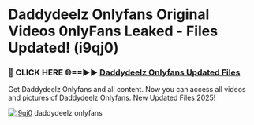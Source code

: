 # Daddydeelz Onlyfans Original Videos 0nlyFans Leaked - Files Updated! (i9qj0)

<h3>🔴 CLICK HERE 🌐==►► <a href="https://tinyurl.com/2r6w6z4p" rel="nofollow">Daddydeelz Onlyfans Updated Files</a></h3>

Get Daddydeelz Onlyfans and all content. Now you can access all videos and pictures of Daddydeelz Onlyfans. New Updated Files 2025!

[![i9qj0](https://i.imgur.com/CCmkfDU.gif)](https://tinyurl.com/2r6w6z4p)
daddydeelz onlyfans